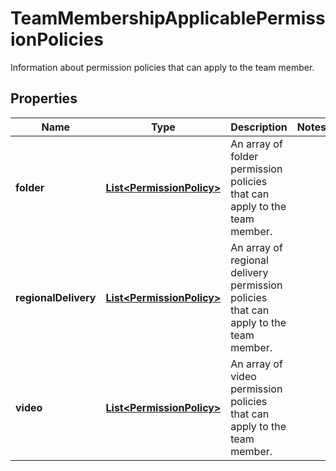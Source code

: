 

# TeamMembershipApplicablePermissionPolicies

Information about permission policies that can apply to the team member.

## Properties

| Name | Type | Description | Notes |
|------------ | ------------- | ------------- | -------------|
|**folder** | [**List&lt;PermissionPolicy&gt;**](PermissionPolicy.md) | An array of folder permission policies that can apply to the team member. |  |
|**regionalDelivery** | [**List&lt;PermissionPolicy&gt;**](PermissionPolicy.md) | An array of regional delivery permission policies that can apply to the team member. |  |
|**video** | [**List&lt;PermissionPolicy&gt;**](PermissionPolicy.md) | An array of video permission policies that can apply to the team member. |  |



